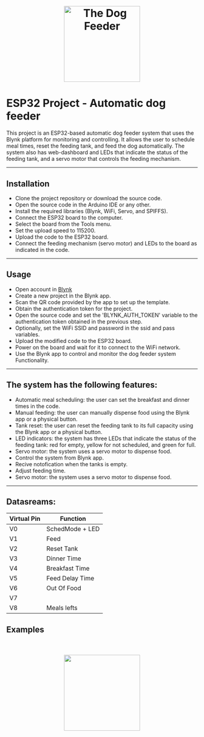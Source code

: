 <h1 align="center">
  <br>
 <img src="https://github.com/AlmogShKt/Dog-Feeder/blob/ESP32Version/Other/Logos/dogfeederLogo.png"  alt="The Dog Feeder" width="200"></a>
  
  <br>



# ESP32 Project - Automatic dog feeder 


This project is an ESP32-based automatic dog feeder system that uses the Blynk platform for monitoring and controlling. It allows the user to schedule meal times, reset the feeding tank, and feed the dog automatically. The system also has web-dashboard and LEDs that indicate the status of the feeding tank, and a servo motor that controls the feeding mechanism.

___ 

## Installation

* Clone the project repository or download the source code.
* Open the source code in the Arduino IDE or any other.
* Install the required libraries (Blynk, WiFi, Servo, and SPIFFS).
* Connect the ESP32 board to the computer.
* Select the board from the Tools menu.
* Set the upload speed to 115200.
* Upload the code to the ESP32 board.
* Connect the feeding mechanism (servo motor) and LEDs to the board as indicated in the code.

___ 

## Usage
* Open account in [Blynk](www.blynk.com)
* Create a new project in the Blynk app.
* Scan the QR code provided by the app to set up the template.
* Obtain the authentication token for the project.
* Open the source code and set the 'BLYNK_AUTH_TOKEN' variable to the authentication token obtained in the previous step.
* Optionally, set the WiFi SSID and password in the ssid and pass variables.
* Upload the modified code to the ESP32 board.
* Power on the board and wait for it to connect to the WiFi network.
* Use the Blynk app to control and monitor the dog feeder system Functionality. 

___ 
## The system has the following features:

* Automatic meal scheduling: the user can set the breakfast and dinner times in the code.
* Manual feeding: the user can manually dispense food using the Blynk app or a physical button.
* Tank reset: the user can reset the feeding tank to its full capacity using the Blynk app or a physical button.
* LED indicators: the system has three LEDs that indicate the status of the feeding tank: red for empty, yellow for not scheduled, and green for full.
* Servo motor: the system uses a servo motor to dispense food.
* Control the system from Blynk app.
* Recive notofication when the tanks is empty. 
* Adjust feeding time. 
* Servo motor: the system uses a servo motor to dispense food.
___
## Datasreams:
| Virtual Pin  | Function         | 
| --- | ---------------- | 
| V0  | SchedMode + LED  | 
| V1  | Feed             | 
| V2  | Reset Tank       | 
| V3  | Dinner Time      | 
| V4  | Breakfast Time   | 
| V5  | Feed Delay Time  | 
| V6  | Out Of Food      | 
| V7  |                  | 
| V8  | Meals lefts      |



## Examples

<h2 align="center">
  <br>
 <img src="https://github.com/AlmogShKt/Dog-Feeder/blob/ESP32Version/Other/Logos/app-demo.jpeg"  width="200"></a>
  
  <br>

